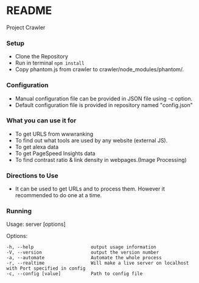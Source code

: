 # README #

Project Crawler

### Setup ###

* Clone the Repository
* Run in terminal `npm install`
* Copy phantom.js from crawler to crawler/node_modules/phantom/.

### Configuration ###

* Manual configuration file can be provided in JSON file using -c option.
* Default configuration file is provided in repository named "config.json"

### What you can use it for ###

* To get URLS from wwwranking
* To find out what tools are used by any website (external JS).
* To get alexa data
* To get PageSpeed Insights data
* To find contrast ratio & link density in webpages.(Image Processing)

### Directions to Use ###

*  It can be used to get URLs and to process them. However it recommended to do one at a time.

### Running ###

  Usage: server [options]

  Options:

    -h, --help                     output usage information
    -V, --version                  output the version number
    -a, --automate                 Automate the whole process
    -r, --realtime                 Will make a live server on localhost with Port specified in config
    -c, --config [value]           Path to config file

